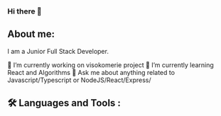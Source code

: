 ### Hi there 👋

## About me:
I am a Junior Full Stack Developer.

🔭  I’m currently working on visokomerie project
🌱  I’m currently learning React and Algorithms
💬  Ask me about anything related to Javascript/Typescript or NodeJS/React/Express/

## :hammer_and_wrench: Languages and Tools :
